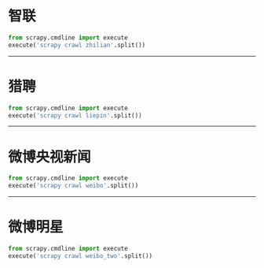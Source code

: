 

智联
===

```python 
from scrapy.cmdline import execute
execute('scrapy crawl zhilian'.split())
```


---

猎聘
===

```python 
from scrapy.cmdline import execute
execute('scrapy crawl liepin'.split())
```

---

微博央视新闻
===

```python 
from scrapy.cmdline import execute
execute('scrapy crawl weibo'.split())
```

---

微博明星
===

```python 
from scrapy.cmdline import execute
execute('scrapy crawl weibo_two'.split())
```